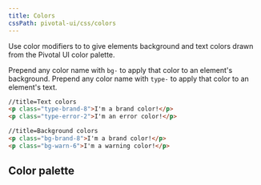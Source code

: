```yaml
---
title: Colors
cssPath: pivotal-ui/css/colors
---
```


Use color modifiers to to give elements background and text colors drawn from the Pivotal UI color palette.

Prepend any color name with `bg-` to apply that color to an element's background. Prepend any color name with `type-` to apply that color to an element's text.

```html
//title=Text colors
<p class="type-brand-8">I'm a brand color!</p>
<p class="type-error-2">I'm an error color!</p>
```

```html
//title=Background colors
<p class="bg-brand-8">I'm a brand color!</p>
<p class="bg-warn-6">I'm a warning color!</p>
```

## Color palette

<div>
<color-palette></color-palette>
</div>
